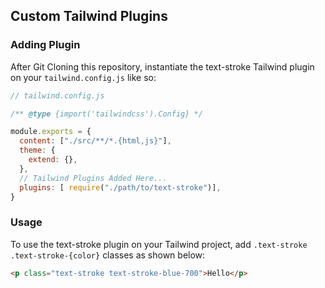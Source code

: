 ## Custom Tailwind Plugins

### Adding Plugin
After Git Cloning this repository, instantiate the text-stroke Tailwind plugin on your `tailwind.config.js` like so:

```js
// tailwind.config.js

/** @type {import('tailwindcss').Config} */

module.exports = {
  content: ["./src/**/*.{html,js}"],
  theme: {
    extend: {},
  },
  // Tailwind Plugins Added Here...
  plugins: [ require("./path/to/text-stroke")],
}

```

### Usage
To use the text-stroke plugin on your Tailwind project, add `.text-stroke` `.text-stroke-{color}` classes as shown below:
```html
<p class="text-stroke text-stroke-blue-700">Hello</p>
```
